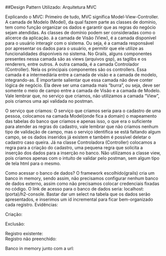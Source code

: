 ##Design Pattern Utilizado: Arquitetura MVC

Explicando o MVC: Primeiro de tudo, MVC significa Model-View-Controller. A camada de Modelo (Model), da qual fazem parte as classes de domínio, tem como função organizar os dados e garantir que as regras do negócio sejam atendidas. As classes de domínio podem ser consideradas como o alicerce da aplicação. 
á a camada de Visão (View), é a camada disponível para o usuário interagir com o sistema. Ou seja, é a camada responsável por apresentar os dados para o usuário, e permitir que ele utilize as funcionalidades disponíveis no sistema. No Grails, alguns componentes presentes nessa camada são as views (arquivos gsp), as taglibs e os renderers, entre outros.
A outra camada, é a camada Controlador (Controller). Nela os principais componentes são os controllers. Essa camada é a intermediária entre a camada de visão e a camada de modelo, integrando-as. É importante salientar que essa camada não deve conter lógica de negócio. Ela deve ser uma camada mais “burra”, ou seja, deve ser somente o meio de campo entre a camada de Visão e a camada de Modelo.
Vale lembrar que, no serviço que criamos, não utilizamos a camada “View”, pois criamos uma api validada no postman.

O serviço que criamos: O serviço que criamos seria para o cadastro de uma pessoa, colocamos na camada Model(onde fica a domain) o mapeamento das tabelas do banco que criamos e apenas isso, o que era o suficiente para atender as regras do cadastro, vale lembrar que não criamos nenhum tipo de validação de campo, mas o serviço identifica se está faltando algum campo, se os dados inseridos já existem e também é possível deletar o cadastro caso queira.
Já na classe Controladora (Controller) colocamos a regra para a criação do cadastro, uma pequena regra que solicita a inserção dos dados para a inserção no banco.
Não utilizamos a classe view, pois criamos apenas com o intuito de validar pelo postman, sem algum tipo de tela html para o mesmo.

Como acessar o banco de dados? 
O framework escolhido(grails) cria um banco in memory, sendo assim, não precisamos configurar nenhum banco de dados externo, assim como não precisamos colocar credenciais fixadas no código. O link de acesso para o banco de dados seria: localhost:(porta)/h2-console. Bastar dar um select na tabela que os dados serão apresentados, e inserimos um id incremental para ficar bem-organizado cada registro.
Evidências: 

Criação:
 


Exclusão:







Registro existente:  
Registro não preenchido:
 

Banco in memory junto com a url: 
